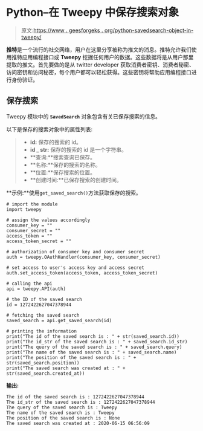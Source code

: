 # Python–在 Tweepy 中保存搜索对象

> 原文:[https://www . geesforgeks . org/python-savedsearch-object-in-tweepy/](https://www.geeksforgeeks.org/python-savedsearch-object-in-tweepy/)

**推特**是一个流行的社交网络，用户在这里分享被称为推文的消息。推特允许我们使用推特应用编程接口或 **Tweepy** 挖掘任何用户的数据。这些数据将是从用户那里提取的推文。首先要做的是从 twitter developer 获取消费者密钥、消费者秘密、访问密钥和访问秘密，每个用户都可以轻松获得。这些密钥将帮助应用编程接口进行身份验证。

## 保存搜索

Tweepy 模块中的 **`SavedSearch`** 对象包含有关已保存搜索的信息。

以下是保存的搜索对象中的属性列表:

> *   **id:** 保存的搜索的 id。
> *   **id _ str:** 保存的搜索的 id 是一个字符串。
> *   **查询:**搜索查询已保存。
> *   **名称:**保存的搜索的名称。
> *   **位置:**保存搜索的位置。
> *   **创建时间:**已保存搜索的创建时间。

**示例:**使用`get_saved_search()`方法获取保存的搜索。

```
# import the module
import tweepy

# assign the values accordingly
consumer_key = ""
consumer_secret = ""
access_token = ""
access_token_secret = ""

# authorization of consumer key and consumer secret
auth = tweepy.OAuthHandler(consumer_key, consumer_secret)

# set access to user's access key and access secret 
auth.set_access_token(access_token, access_token_secret)

# calling the api 
api = tweepy.API(auth)

# the ID of the saved search
id = 1272422627047378944

# fetching the saved search 
saved_search = api.get_saved_search(id)  

# printing the information
print("The id of the saved search is : " + str(saved_search.id))
print("The id_str of the saved search is : " + saved_search.id_str)
print("The query of the saved search is : " + saved_search.query)
print("The name of the saved search is : " + saved_search.name)
print("The position of the saved search is : " + str(saved_search.position))
print("The saved search was created at : " + str(saved_search.created_at))
```

**输出:**

```
The id of the saved search is : 1272422627047378944
The id_str of the saved search is : 1272422627047378944
The query of the saved search is : Tweepy
The name of the saved search is : Tweepy
The position of the saved search is : None
The saved search was created at : 2020-06-15 06:56:09

```